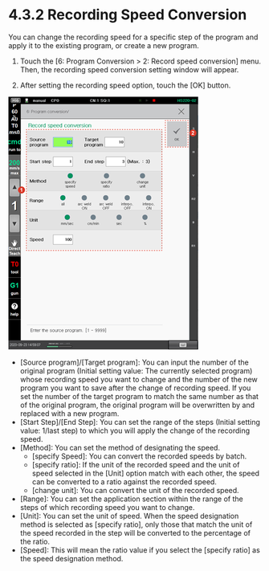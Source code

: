 # 4.3.2 Recording Speed Conversion

You can change the recording speed for a specific step of the program and apply it to the existing program, or create a new program.

1.	Touch the \[6: Program Conversion &gt; 2: Record speed conversion\] menu. Then, the recording speed conversion setting window will appear.

2.	After setting the recording speed option, touch the \[OK\] button.

![](../../.gitbook/assets/image%20%28390%29.png)

* \[Source program\]/\[Target program\]: You can input the number of the original program \(Initial setting value: The currently selected program\) whose recording speed you want to change and the number of the new program you want to save after the change of recording speed. If you set the number of the target program to match the same number as that of the original program, the original program will be overwritten by and replaced with a new program.
* \[Start Step\]/\[End Step\]: You can set the range of the steps \(Initial setting value: 1/last step\) to which you will apply the change of the recording speed.
* \[Method\]: You can set the method of designating the speed.
  * \[specify Speed\]: You can convert the recorded speeds by batch.
  * \[specify ratio\]: If the unit of the recorded speed and the unit of speed selected in the \[Unit\] option match with each other, the speed can be converted to a ratio against the recorded speed.
  * \[change unit\]: You can convert the unit of the recorded speed.
* \[Range\]: You can set the application section within the range of the steps of which recording speed you want to change.
* \[Unit\]: You can set the unit of speed. When the speed designation method is selected as \[specify ratio\], only those that match the unit of the speed recorded in the step will be converted to the percentage of the ratio.
* \[Speed\]: This will mean the ratio value if you select the \[specify ratio\] as the speed designation method.



